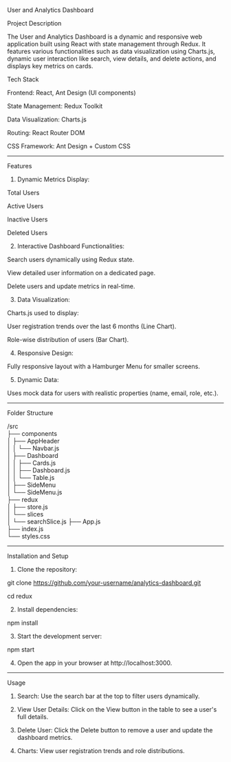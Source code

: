 
User and Analytics Dashboard

Project Description

The User and Analytics Dashboard is a dynamic and responsive web application built using React with state management through Redux. It features various functionalities such as data visualization using Charts.js, dynamic user interaction like search, view details, and delete actions, and displays key metrics on cards.





Tech Stack

Frontend: React, Ant Design (UI components)

State Management: Redux Toolkit

Data Visualization: Charts.js

Routing: React Router DOM 

CSS Framework: Ant Design + Custom CSS



---

Features

1. Dynamic Metrics Display:

Total Users

Active Users

Inactive Users

Deleted Users



2. Interactive Dashboard Functionalities:

Search users dynamically using Redux state.

View detailed user information on a dedicated page.

Delete users and update metrics in real-time.



3. Data Visualization:

Charts.js used to display:

User registration trends over the last 6 months (Line Chart).

Role-wise distribution of users (Bar Chart).




4. Responsive Design:

Fully responsive layout with a Hamburger Menu for smaller screens.



5. Dynamic Data:

Uses mock data for users with realistic properties (name, email, role, etc.).





---



Folder Structure

/src  
  ├── components  
  │   ├── AppHeader  
  │   │   └── Navbar.js  
  │   ├── Dashboard  
  │   │   ├── Cards.js  
  │   │   ├── Dashboard.js  
  │   │   └── Table.js  
  │   ├── SideMenu  
  │       └── SideMenu.js  
  ├── redux  
  │   ├── store.js  
  │   └── slices  
  │       └── searchSlice.js
  ├── App.js  
  ├── index.js  
  └── styles.css


---

Installation and Setup

1. Clone the repository:

git clone https://github.com/your-username/analytics-dashboard.git

cd redux


2. Install dependencies:

npm install


3. Start the development server:

npm start


4. Open the app in your browser at http://localhost:3000.




---

Usage

1. Search: Use the search bar at the top to filter users dynamically.


2. View User Details: Click on the View button in the table to see a user's full details.


3. Delete User: Click the Delete button to remove a user and update the dashboard metrics.


4. Charts: View user registration trends and role distributions.


